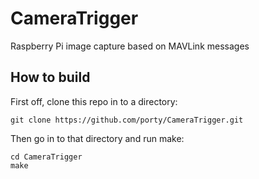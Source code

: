 CameraTrigger
=============

Raspberry Pi image capture based on MAVLink messages

## How to build

First off, clone this repo in to a directory:

```shell
git clone https://github.com/porty/CameraTrigger.git
```

Then go in to that directory and run make:

```shell
cd CameraTrigger
make
```
